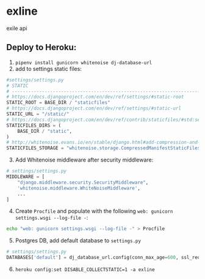 # exline
exile api

## Deploy to Heroku:
1. `pipenv install gunicorn whitenoise dj-database-url`
2. add to settings static files:
```py
#settings/settings.py
# STATIC
# ------------------------------------------------------------------------------
# https://docs.djangoproject.com/en/dev/ref/settings/#static-root
STATIC_ROOT = BASE_DIR / "staticfiles"
# https://docs.djangoproject.com/en/dev/ref/settings/#static-url
STATIC_URL = "/static/"
# https://docs.djangoproject.com/en/dev/ref/contrib/staticfiles/#std:setting-STATICFILES_DIRS
STATICFILES_DIRS = (
    BASE_DIR / "static",
)
# http://whitenoise.evans.io/en/stable/django.html#add-compression-and-caching-support
STATICFILES_STORAGE = "whitenoise.storage.CompressedManifestStaticFilesStorage"
```
3. Add Whitenoise middleware after security middleware:
```py
# settings/settings.py
MIDDLEWARE = [
    "django.middleware.security.SecurityMiddleware",
    'whitenoise.middleware.WhiteNoiseMiddleware',
    ...
]
```
4. Create `Procfile` and populate with the following `web: gunicorn settings.wsgi --log-file -`:
```sh
echo "web: gunicorn settings.wsgi --log-file -" > Procfile
```
5. Postgres DB, add default database to `settings.py`
```py
# settings/settings.py
DATABASES['default'] = dj_database_url.config(conn_max_age=600, ssl_require=True)
```
6. `heroku config:set DISABLE_COLLECTSTATIC=1 -a exline`